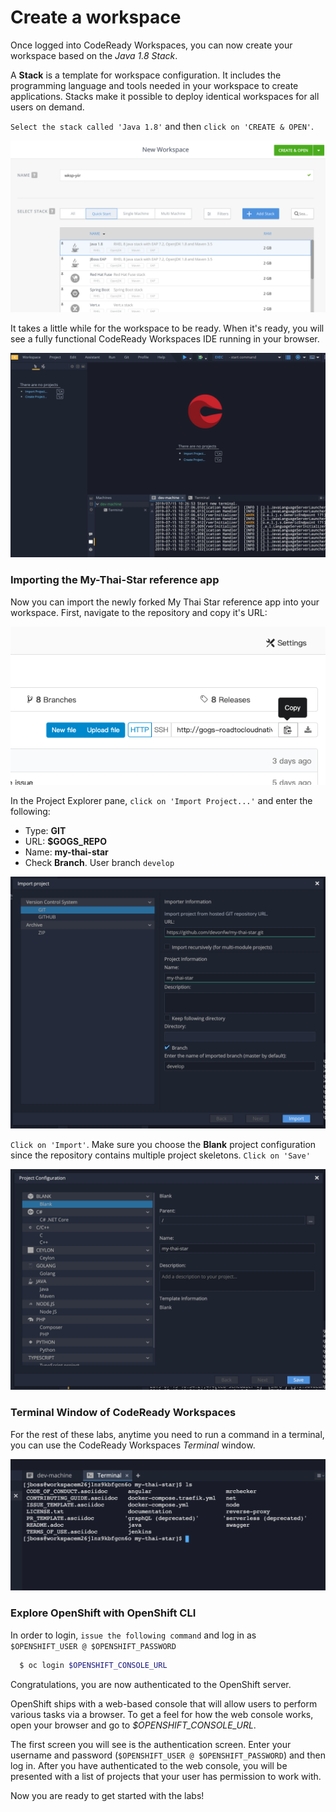 # Create a workspace

Once logged into CodeReady Workspaces, you can now create your workspace based on the *Java 1.8 Stack*.

A **Stack** is a template for workspace configuration. It includes the programming language and tools needed in your workspace to create applications. 
Stacks make it possible to deploy identical workspaces for all users on demand.

`Select the stack called 'Java 1.8'` and then `click on 'CREATE & OPEN'`. 

![CodeReady Workspaces - Workspace](images/codeready-create-workspace.png)

It takes a little while for the workspace to be ready. When it's ready, you will see a fully functional CodeReady Workspaces IDE running in your browser.

![CodeReady Workspaces - Workspace](images/codeready-workspace.png)


### Importing the My-Thai-Star reference app

Now you can import the newly forked My Thai Star reference app into your workspace. First, navigate to the repository and copy it's URL:

![CodeReady Workspaces - Workspace](images/codeready-repo.png)

In the Project Explorer pane, `click on 'Import Project...'` and enter the following:

  * Type: **GIT**
  * URL: **$GOGS_REPO**
  * Name: **my-thai-star**
  * Check **Branch**. User branch `develop`

![CodeReady Workspaces - Workspace](images/codeready-import.png)

`Click on 'Import'`. Make sure you choose the **Blank** project configuration since the repository contains multiple project skeletons. `Click on 'Save'`

![CodeReady Workspaces - Workspace](images/codeready-import-save.png)


### Terminal Window of CodeReady Workspaces

For the rest of these labs, anytime you need to run a command in a terminal, you can use the CodeReady Workspaces *Terminal* window.

![CodeReady Workspaces - Terminal](images/codeready-terminal.png)


### Explore OpenShift with OpenShift CLI

In order to login, `issue the following command` and log in as `$OPENSHIFT_USER @ $OPENSHIFT_PASSWORD`

```bash
  $ oc login $OPENSHIFT_CONSOLE_URL
```

Congratulations, you are now authenticated to the OpenShift server.

OpenShift ships with a web-based console that will allow users to
perform various tasks via a browser.  To get a feel for how the web console
works, open your browser and go to *$OPENSHIFT_CONSOLE_URL*.

The first screen you will see is the authentication screen. Enter your username and password (`$OPENSHIFT_USER @ $OPENSHIFT_PASSWORD`) and 
then log in. After you have authenticated to the web console, you will be presented with a
list of projects that your user has permission to work with. 

Now you are ready to get started with the labs!
